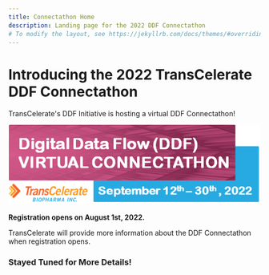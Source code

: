 ```yaml
---
title: Connectathon Home
description: Landing page for the 2022 DDF Connectathon
# To modify the layout, see https://jekyllrb.com/docs/themes/#overriding-theme-defaults
---
```

# Introducing the 2022 TransCelerate DDF Connectathon

TransCelerate's DDF Initiative is hosting a virtual DDF Connectathon!

<a href="">
<img src="https://github.com/transcelerate/ddf-home/blob/main/media/images/Connectathon_Banner.png">
</a>
<p></p>
<b>Registration opens on August 1st, 2022.</b>

TransCelerate will provide more information about the DDF Connectathon when registration opens.
<p></p>

### <b>Stayed Tuned for More Details!</b>
